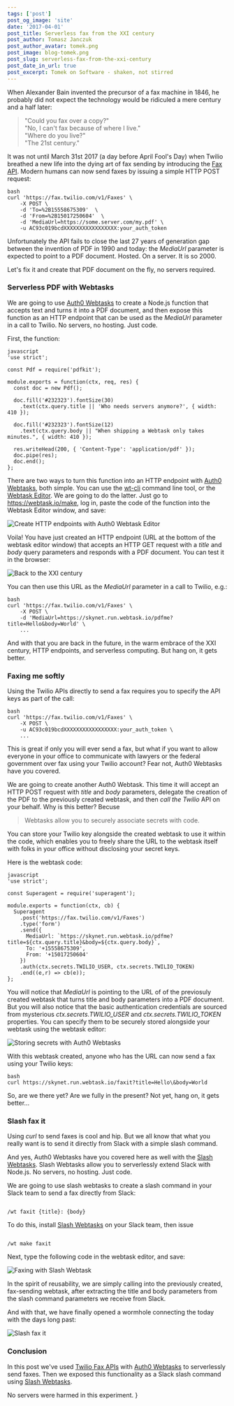 ```yaml
---
tags: ['post']
post_og_image: 'site'
date: '2017-04-01'  
post_title: Serverless fax from the XXI century
post_author: Tomasz Janczuk
post_author_avatar: tomek.png
post_image: blog-tomek.png
post_slug: serverless-fax-from-the-xxi-century
post_date_in_url: true
post_excerpt: Tomek on Software - shaken, not stirred
---
```


When Alexander Bain invented the precursor of a fax machine in 1846, he probably did not expect the technology would be ridiculed a mere century and a half later: 

> "Could you fax over a copy?"  
> "No, I can't fax because of where I live."  
> "Where do you live?"  
> "The 21st century."  

It was not until March 31st 2017 (a day before April Fool's Day) when Twilio breathed a new life into the dying art of fax sending by introducing the [Fax API](https://www.twilio.com/blog/2017/03/twilio-programmable-fax.html). Modern humans can now send faxes by issuing a simple HTTP POST request: 

```
bash
curl 'https://fax.twilio.com/v1/Faxes' \
    -X POST \
    -d 'To=%2B15558675309'  \
    -d 'From=%2B15017250604'  \
    -d 'MediaUrl=https://some.server.com/my.pdf' \
    -u AC93c019bcdXXXXXXXXXXXXXXXXX:your_auth_token
```
Unfortunately the API fails to close the last 27 years of generation gap between the invention of PDF in 1990 and today: the *MediaUrl* parameter is expected to point to a PDF document. Hosted. On a server. It is so 2000. 

Let's fix it and create that PDF document on the fly, no servers required.

### Serverless PDF with Webtasks

We are going to use [Auth0 Webtasks](https://webtask.io) to create a Node.js function that accepts text and turns it into a PDF document, and then expose this function as an HTTP endpoint that can be used as the *MediaUrl* parameter in a call to Twilio. No servers, no hosting. Just code. 

First, the function: 

```
javascript
'use strict';

const Pdf = require('pdfkit');

module.exports = function(ctx, req, res) {
  const doc = new Pdf();
  
  doc.fill('#232323').fontSize(30)
    .text(ctx.query.title || 'Who needs servers anymore?', { width: 410 });
    
  doc.fill('#232323').fontSize(12)
    .text(ctx.query.body || "When shipping a Webtask only takes minutes.", { width: 410 });
    
  res.writeHead(200, { 'Content-Type': 'application/pdf' });
  doc.pipe(res);
  doc.end();
};
```
There are two ways to turn this function into an HTTP endpoint with [Auth0 Webtasks](https://webtask.io), both simple. You can use the [wt-cli](https://webtask.io/cli) command line tool, or the [Webtask Editor](https://webtask.io/make). We are going to do the latter. Just go to https://webtask.io/make, log in, paste the code of the function into the Webtask Editor window, and save: 

<img src="tomek-blog/2017-04-03/0.png" class="tj-img-diagram-100" alt="Create HTTP endpoints with Auth0 Webtask Editor">

Voila! You have just created an HTTP endpoint (URL at the bottom of the webtask editor window) that accepts an HTTP GET request with a *title* and *body* query parameters and responds with a PDF document. You can test it in the browser: 

<img src="tomek-blog/2017-04-03/1.png" class="tj-img-diagram-100" alt="Back to the XXI century">

You can then use this URL as the *MediaUrl* parameter in a call to Twilio, e.g.:

```
bash
curl 'https://fax.twilio.com/v1/Faxes' \
    -X POST \
    -d 'MediaUrl=https://skynet.run.webtask.io/pdfme?title=Hello&body=World' \
    ...
```
And with that you are back in the future, in the warm embrace of the XXI century, HTTP endpoints, and serverless computing. But hang on, it gets better. 

### Faxing me softly

Using the Twilio APIs directly to send a fax requires you to specify the API keys as part of the call: 

```
bash
curl 'https://fax.twilio.com/v1/Faxes' \
    -X POST \
    -u AC93c019bcdXXXXXXXXXXXXXXXXX:your_auth_token \
    ...
```
This is great if only you will ever send a fax, but what if you want to allow everyone in your office to communicate with lawyers or the federal government over fax using your Twilio account? Fear not, Auth0 Webtasks have you covered. 

We are going to create another Auth0 Webtask. This time it will accept an HTTP POST request with *title* and *body* parameters, delegate the creation of the PDF to the previously created webtask, and then *call the Twilio* API on your behalf. Why is this better? Becuse 

> Webtasks allow you to securely associate secrets with code. 

You can store your Twilio key alongside the created webtask to use it within the code, which enables you to freely share the URL to the webtask itself with folks in your office without disclosing your secret keys.

Here is the webtask code: 

```
javascript
'use strict';

const Superagent = require('superagent');

module.exports = function(ctx, cb) {
  Superagent
    .post('https://fax.twilio.com/v1/Faxes')
    .type('form')
    .send({
      MediaUrl: `https://skynet.run.webtask.io/pdfme?title=${ctx.query.title}&body=${ctx.query.body}`,
      To: '+15558675309',
      From: '+15017250604'
    })
    .auth(ctx.secrets.TWILIO_USER, ctx.secrets.TWILIO_TOKEN)
    .end((e,r) => cb(e));
};
```
You will notice that *MediaUrl* is pointing to the URL of of the previosuly created webtask that turns title and body parameters into a PDF document. But you will also notice that the basic authentication credentials are sourced from mysterious *ctx.secrets.TWILIO_USER* and *ctx.secrets.TWILIO_TOKEN* properties. You can specify them to be securely stored alongside your webtask using the webtask editor: 

<img src="tomek-blog/2017-04-03/2.png" class="tj-img-diagram-100" alt="Storing secrets with Auth0 Webtasks">

With this webtask created, anyone who has the URL can now send a fax using your Twilio keys: 

```
bash
curl https://skynet.run.webtask.io/faxit?title=Hello\&body=World
```
So, are we there yet? Are we fully in the present? Not yet, hang on, it gets better...

### Slash fax it

Using *curl* to send faxes is cool and hip. But we all know that what you really want is to send it directly from Slack with a simple slash command. 

And yes, Auth0 Webtasks have you covered here as well with the [Slash Webtasks](https://webtask.io/slack). Slash Webtasks allow you to serverlessly extend Slack with Node.js. No servers, no hosting. Just code. 

We are going to use slash webtasks to create a slash command in your Slack team to send a fax directly from Slack:

```

/wt faxit {title}: {body}
```
To do this, install [Slash Webtasks](https://webtask.io/slack) on your Slack team, then issue

```

/wt make faxit
```
Next, type the following code in the webtask editor, and save:

<img src="tomek-blog/2017-04-03/3.png" class="tj-img-diagram-100" alt="Faxing with Slash Webtask">

In the spirit of reusability, we are simply calling into the previously created, fax-sending webtask, after extracting the title and body parameters from the slash command parameters we receive from Slack. 

And with that, we have finally opened a wormhole connecting the today with the days long past:

<img src="tomek-blog/2017-04-03/4.png" class="tj-img-diagram-100" alt="Slash fax it">

### Conclusion

In this post we've used [Twilio Fax APIs](https://www.twilio.com/blog/2017/03/twilio-programmable-fax.html) with [Auth0 Webtasks](https://webtask.io) to serverlessly send faxes. Then we exposed this functionality as a Slack slash command using [Slash Webtasks](https://webtask.io/slack). 

No servers were harmed in this experiment. }